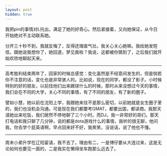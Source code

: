 ```yaml
---
layout: post
hidden: true
---
```

我把pin的事情对L托出，满足了她的好奇心。然后紧接着，又向她保证，从今日开始绝对不主动联系她。

分开三十秒不到，我就反悔了，反得还理直气壮。我关心关心她嘛。我给她发短信，跟她说我想你了，她回道，梦见我啦？我说，这都被你猜到了，之后我们就开始欢欣地聊起天来。

* * *

高考胜利结束两年了，回家的时候总感觉：变化虽然是不经意间发生的，但是倘若你不注意的话，变化也是非常骇人的。比如说，现在的同学，都没了影子。小时候特别的好的朋友，以前找他们出来踢球什么的时候，那时从来没想过今天的事情，我们会在不同的大学，关心不同的事情，有了不同的朋友，有了新的圈子。

譬如小慧，她以前在沈阳上学，我跟她来往不是那么密切，以前她就是女生圈子里的，我们也没机会沟通。可是现在我们都要考GMAT，都要出国，都读商。我那天请她出来吃饭，我们居然不停地聊了三个小时。而DJ，我一非常好的哥们，那天打电话和我只聊了几分钟，说的都是dota游戏什么的事情，我听的很无聊，他问我，你去学个屁英语啊，早点回来好不好，我笑笑，没说话，说了他也不懂。

* * *

周末小弟升学在辽阳宴请，我不去了。理由有二，一是博仔要从大连过来，这是无论如何也要见一面的，二是我实在懒得坐车跑那么远去了。